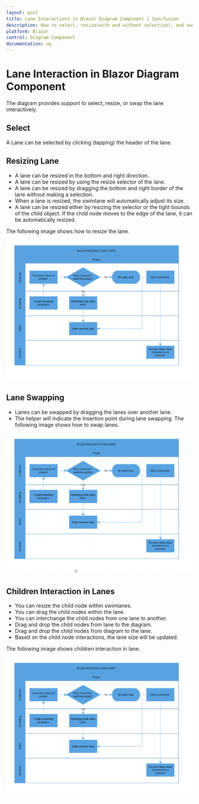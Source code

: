 ```yaml
---
layout: post
title: Lane Interactions in Blazor Diagram Component | Syncfusion
description: How to select, resize(with and without selection), and swap the lane, and how to add the child element into the lane.
platform: Blazor
control: Diagram Component
documentation: ug
---
```


# Lane Interaction in Blazor Diagram Component

The diagram provides support to select, resize, or swap the lane interactively. 

## Select

A Lane can be selected by clicking (tapping) the header of the lane.

## Resizing Lane

* A lane can be resized in the bottom and right direction.
* A lane can be resized by using the resize selector of the lane.
* A lane can be resized by dragging the bottom and right border of the lane without making a selection.
* When a lane is resized, the swimlane will automatically adjust its size.
* A lane can be resized either by resizing the selector or the tight bounds of the child object. If the child node moves to the edge of the lane, it can be automatically resized.

The following image shows how to resize the lane.

![Lane Resizing](../Swimlane-images/Lane_Resize.gif)

## Lane Swapping

* Lanes can be swapped by dragging the lanes over another lane.
* The helper will indicate the insertion point during lane swapping.
The following image shows how to swap lanes.

![Lane Swapping](../Swimlane-images/Lane_Swapping.gif)

## Children Interaction in Lanes

* You can resize the child node within swimlanes.
* You can drag the child nodes within the lane.
* You can interchange the child nodes from one lane to another.
* Drag and drop the child nodes from lane to the diagram.
* Drag and drop the child nodes from diagram to the lane.
* Based on the child node interactions, the lane size will be updated.

The following image shows children interaction in lane.

![Lane Children Interaction](../Swimlane-images/Child_Interaction.gif)
